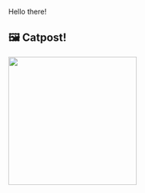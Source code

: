 Hello there!



## 🖼️ Catpost!

<sub>
    <img src="https://cdn2.thecatapi.com/images/VrOmWjr36.jpg" height="256">
</sub>


